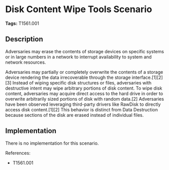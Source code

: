 # Disk Content Wipe Tools Scenario

**Tags:** T1561.001

## Description

Adversaries may erase the contents of storage devices on specific systems or in large numbers in a network to interrupt availability to system and network resources.

Adversaries may partially or completely overwrite the contents of a storage device rendering the data irrecoverable through the storage interface.[1][2][3] Instead of wiping specific disk structures or files, adversaries with destructive intent may wipe arbitrary portions of disk content. To wipe disk content, adversaries may acquire direct access to the hard drive in order to overwrite arbitrarily sized portions of disk with random data.[2] Adversaries have been observed leveraging third-party drivers like RawDisk to directly access disk content.[1][2] This behavior is distinct from Data Destruction because sections of the disk are erased instead of individual files.

## Implementation

There is no implementation for this scenario.

References:

- T1561.001
